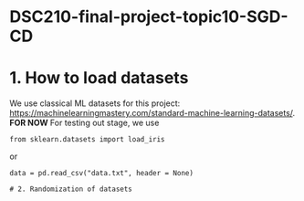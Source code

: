 # DSC210-final-project-topic10-SGD-CD

# 1. How to load datasets 
   We use classical ML datasets for this project: https://machinelearningmastery.com/standard-machine-learning-datasets/. <br />
   **FOR NOW** For testing out stage, we use 
   ```
   from sklearn.datasets import load_iris
   ```
   or
   ```
   data = pd.read_csv("data.txt", header = None)

# 2. Randomization of datasets


